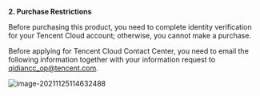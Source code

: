 **2. Purchase Restrictions**

Before purchasing this product, you need to complete identity verification for your Tencent Cloud account; otherwise, you cannot make a purchase.

Before applying for Tencent Cloud Contact Center, you need to email the following information together with your information request to qidiancc_op@tencent.com.

![image-20211125114632488](https://qcloudimg.tencent-cloud.cn/raw/9c390efa80634caffdc9e4ddba7f4e64.png)
